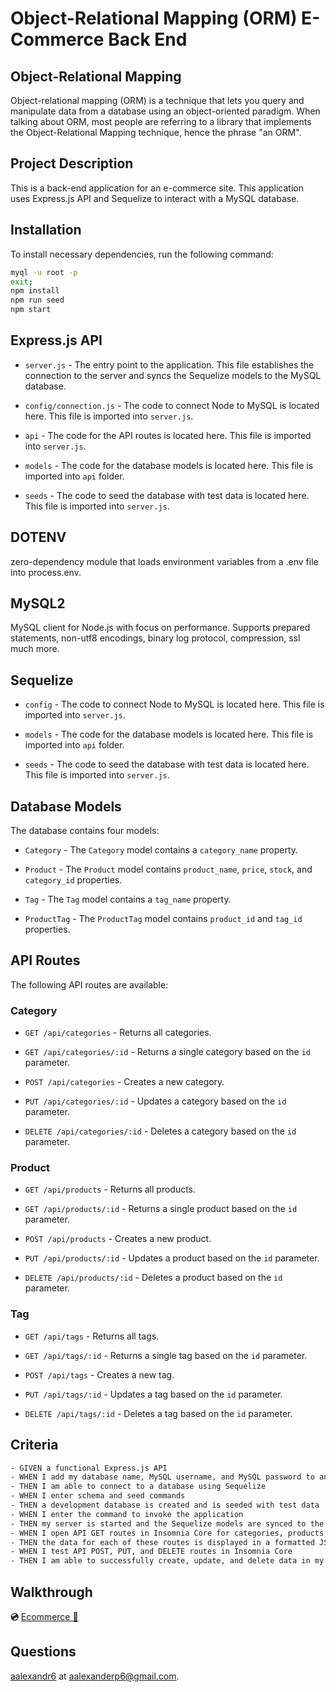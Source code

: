 # Object-Relational Mapping (ORM) E-Commerce Back End

## Object-Relational Mapping

Object-relational mapping (ORM) is a technique that lets you query and manipulate data from a database using an object-oriented paradigm. When talking about ORM, most people are referring to a library that implements the Object-Relational Mapping technique, hence the phrase "an ORM".

## Project Description

This is a back-end application for an e-commerce site. This application uses Express.js API and Sequelize to interact with a MySQL database.

## Installation

To install necessary dependencies, run the following command:

```bash
myql -u root -p
exit;
npm install
npm run seed
npm start
```

## Express.js API

- `server.js` - The entry point to the application. This file establishes the connection to the server and syncs the Sequelize models to the MySQL database.

- `config/connection.js` - The code to connect Node to MySQL is located here. This file is imported into `server.js`.

- `api` - The code for the API routes is located here. This file is imported into `server.js`.

- `models` - The code for the database models is located here. This file is imported into `api` folder.

- `seeds` - The code to seed the database with test data is located here. This file is imported into `server.js`.

## DOTENV

zero-dependency module that loads environment variables from a .env file into process.env.

## MySQL2

MySQL client for Node.js with focus on performance. Supports prepared statements, non-utf8 encodings, binary log protocol, compression, ssl much more.

## Sequelize

- `config` - The code to connect Node to MySQL is located here. This file is imported into `server.js`.

- `models` - The code for the database models is located here. This file is imported into `api` folder.

- `seeds` - The code to seed the database with test data is located here. This file is imported into `server.js`.

## Database Models

The database contains four models:

- `Category` - The `Category` model contains a `category_name` property.

- `Product` - The `Product` model contains `product_name`, `price`, `stock`, and `category_id` properties.

- `Tag` - The `Tag` model contains a `tag_name` property.

- `ProductTag` - The `ProductTag` model contains `product_id` and `tag_id` properties.

## API Routes

The following API routes are available:

### Category

- `GET /api/categories` - Returns all categories.

- `GET /api/categories/:id` - Returns a single category based on the `id` parameter.

- `POST /api/categories` - Creates a new category.

- `PUT /api/categories/:id` - Updates a category based on the `id` parameter.

- `DELETE /api/categories/:id` - Deletes a category based on the `id` parameter.

### Product

- `GET /api/products` - Returns all products.

- `GET /api/products/:id` - Returns a single product based on the `id` parameter.

- `POST /api/products` - Creates a new product.

- `PUT /api/products/:id` - Updates a product based on the `id` parameter.

- `DELETE /api/products/:id` - Deletes a product based on the `id` parameter.

### Tag

- `GET /api/tags` - Returns all tags.

- `GET /api/tags/:id` - Returns a single tag based on the `id` parameter.

- `POST /api/tags` - Creates a new tag.

- `PUT /api/tags/:id` - Updates a tag based on the `id` parameter.

- `DELETE /api/tags/:id` - Deletes a tag based on the `id` parameter.

## Criteria

```bash
- GIVEN a functional Express.js API
- WHEN I add my database name, MySQL username, and MySQL password to an environment variable file
- THEN I am able to connect to a database using Sequelize
- WHEN I enter schema and seed commands
- THEN a development database is created and is seeded with test data
- WHEN I enter the command to invoke the application
- THEN my server is started and the Sequelize models are synced to the MySQL database
- WHEN I open API GET routes in Insomnia Core for categories, products, or tags
- THEN the data for each of these routes is displayed in a formatted JSON
- WHEN I test API POST, PUT, and DELETE routes in Insomnia Core
- THEN I am able to successfully create, update, and delete data in my database
```
## Walkthrough

**💿** [Ecommerce 🎥](https://drive.google.com/file/d/1Cx8UgidWp_lemlRgvVr0FQJoc5NqHrO9/view)

## Questions

[aalexandr6](https://github.com/aalexandr6) at aalexanderp6@gmail.com.
